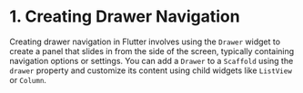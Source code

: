 # 1. Creating Drawer Navigation
Creating drawer navigation in Flutter involves using the `Drawer` widget to create a panel that slides in from the side of the screen, typically containing navigation options or settings. You can add a `Drawer` to a `Scaffold` using the `drawer` property and customize its content using child widgets like `ListView` or `Column`.
